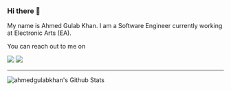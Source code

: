 ### Hi there 👋
My name is Ahmed Gulab Khan. I am a Software Engineer currently working at Electronic Arts (EA).

You can reach out to me on

[<img src="https://img.shields.io/badge/linkedin-%230077B5.svg?&style=for-the-badge&logo=linkedin&logoColor=white" />](https://www.linkedin.com/in/ahmedgulabkhan/)
[<img src = "https://img.shields.io/badge/instagram-%23E4405F.svg?&style=for-the-badge&logo=instagram&logoColor=white">](https://www.instagram.com/ahmedgulabkhan/)
<!--
**ahmedgulabkhan/ahmedgulabkhan** is a ✨ _special_ ✨ repository because its `README.md` (this file) appears on your GitHub profile.

Here are some ideas to get you started:

- 🔭 I’m currently working on ...
- 🌱 I’m currently learning ...
- 👯 I’m looking to collaborate on ...
- 🤔 I’m looking for help with ...
- 💬 Ask me about ...
- 📫 How to reach me: ...
- 😄 Pronouns: ...
- ⚡ Fun fact: ...
-->
---

<img align="left" alt="ahmedgulabkhan's Github Stats" src="https://github-readme-stats.vercel.app/api?username=ahmedgulabkhan&show_icons=true&hide_border=true&title_color=bddfff&bg_color=1a1b27&text_color=ffffff&count_private=true&include_all_commits=true" />

